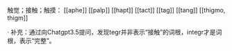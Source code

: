 
触觉；接触；触摸：
[[aphe]]
[[palp]]
[[hapt]]
[[tact]]
[[tag]]
[[tang]]
[[thigmo, thigm]]

· 补充：通过向Chatgpt3.5提问，发现tegr并非表示“接触”的词根，integr才是词根，表示“完整”。

